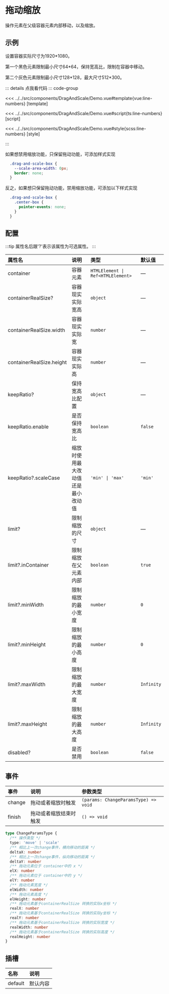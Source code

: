 # 拖动缩放

操作元素在父级容器元素内部移动，以及缩放。

## 示例

设置容器实际尺寸为1920*1080。

第一个黑色元素限制最小尺寸64*64，保持宽高比，限制在容器中移动。

第二个灰色元素限制最小尺寸128\*128，最大尺寸512\*300。

<script setup lang="ts">
import Demo from '@/components/DragAndScale/Demo.vue'

</script>

<Demo></Demo>
::: details 点我看代码
::: code-group

<<< ../../src/components/DragAndScale/Demo.vue#template{vue:line-numbers} [template]

<<< ../../src/components/DragAndScale/Demo.vue#script{ts:line-numbers} [script]

<<< ../../src/components/DragAndScale/Demo.vue#style{scss:line-numbers} [style]

:::

如果想禁用缩放功能，只保留拖动功能，可添加样式实现

```css
  .drag-and-scale-box {
    --scale-area-width: 0px;
    border: none;
  }
```

反之，如果想只保留拖动功能，禁用缩放功能，可添加以下样式实现

```scss
  .drag-and-scale-box {
    .center-box {
      pointer-events: none;
    }
  }
```

## 配置

:::tip
属性名后跟'?'表示该属性为可选属性。
:::

|          属性名          |        说明         |      类型      |    默认值     |
| :----------------------- | :------------------ | :-------------| :----------- |
| container                | 容器元素             | `HTMLElement \| Ref<HTMLElement>`     |   —   |
| containerRealSize?       | 容器现实实际宽高      | `object`        | —           |
| containerRealSize.width  | 容器现实实际宽        | `number`        | —           |
| containerRealSize.height | 容器现实实际高        | `number`        | —           |
| keepRatio?                | 保持宽高比配置        | `object`        | —           |
| keepRatio.enable         | 是否保持宽高比        | `boolean`       | `false`       |
| keepRatio?.scaleCase      | 缩放时使用最大改动值还是最小改动值      | `'min' \| 'max'`  |     `'min'`     |
| limit?                   | 限制缩放的尺寸        | `object`        |  —          |
| limit?.inContainer        | 限制缩放在父元素内部   | `boolean`      |  `true`      |
| limit?.minWidth           | 限制缩放的最小宽度     | `number`       | `0`           |
| limit?.minHeight          | 限制缩放的最小高度     | `number`       | `0`           |
| limit?.maxWidth           | 限制缩放的最大宽度     | `number`       | `Infinity`           |
| limit?.maxHeight          | 限制缩放的最大高度     | `number`       | `Infinity`           |
| disabled?                | 是否禁用              | `boolean`       | `false`           |

## 事件

|   事件     |        说明          |            参数类型                |
| :-------  | :------------------ | :-------------------------------   |
| change     | 拖动或者缩放时触发    | `(params: ChangeParamsType) => void`    |
| finish  | 拖动或者缩放结束时触发    | `() => void`                     |

```ts
type ChangeParamsType {
  /** 操作类型 */
  type: 'move' | 'scale'
  /** 相比上一次change事件，横向移动的距离 */
  deltaX: number
  /** 相比上一次change事件，纵向移动的距离 */
  deltaY: number
  /** 拖动元素位于 container中的 x */
  elX: number
  /** 拖动元素位于 container中的 y */
  elY: number
  /** 拖动元素宽度 */
  elWidth: number
  /** 拖动元素高度 */
  elHeight: number
  /** 拖动元素基于containerRealSize 转换的实际x坐标 */
  realX: number
  /** 拖动元素基于containerRealSize 转换的实际y坐标 */
  realY: number
  /** 拖动元素基于containerRealSize 转换的实际宽度 */
  realWidth: number
  /** 拖动元素基于containerRealSize 转换的实际高度 */
  realHeight: number
}
```

## 插槽

|   名称       |        说明          |
| :----------- | :------------------ |
| default      | 默认内容             |
